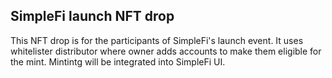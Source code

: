 ## SimpleFi launch NFT drop

This NFT drop is for the participants of SimpleFi's launch event. It uses whitelister distributor where owner adds accounts to make them eligible for the mint. Mintintg will be integrated into SimpleFi UI.
